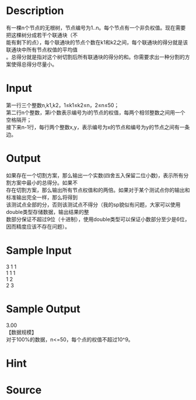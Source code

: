 
# Description

<div class="content"><p></p>
<div>有一棵n个节点的无根树，节点编号为1..n。每个节点有一个非负权值。现在需要把这棵树分成若干个联通块（不</div>
<div>能有剩下的点），每个联通块的节点个数在k1和k2之间，每个联通块的得分就是该联通块中所有节点权值的平均值</div>
<div>。总得分就是指对这个树切割后所有联通块的得分的和。你需要求出一种分割的方案使得总得分尽量小。</div></div>

# Input

<div class="content"><div>第一行三个整数n,k1,k2，1≤k1≤k2≤n，2≤n≤50；</div>
<div>第二行n个整数，第i个数表示编号为i的节点的权值，每两个相邻整数之间用一个空格隔开；</div>
<div>接下来n-1行，每行两个整数x,y，表示编号为x的节点和编号为y的节点之间有一条边。</div></div>

# Output

<div class="content"><div>如果存在一个切割方案，那么输出一个实数(四舍五入保留二位小数)，表示所有分割方案中最小的总得分。如果不</div>
<div>存在切割方案，那么输出所有节点权值和的两倍。如果对于某个测试点你的输出和标准输出完全一样，那么将得到</div>
<div>该测试点全部的分，否则该测试点不得分（我的sp貌似有问题，大家可以使用double类型存储数据，输出结果的整</div>
<div>数部分保证不超过9位（十进制），使用double类型可以保证小数部分至少是6位，因而精度应该不存在问题）。</div></div>

# Sample Input

<div class="content"><span class="sampledata">3 1 1<br/>
1 1 1<br/>
1 2<br/>
2 3<br/>
</span></div>

# Sample Output

<div class="content"><span class="sampledata">3.00<br/>
【数据规模】<br/>
对于100%的数据，n&lt;=50，每个点的权值不超过10^9。</span></div>

# Hint

<div class="content"><p></p></div>

# Source

<div class="content"><p><a href="problemset.php?search="></a></p></div>

